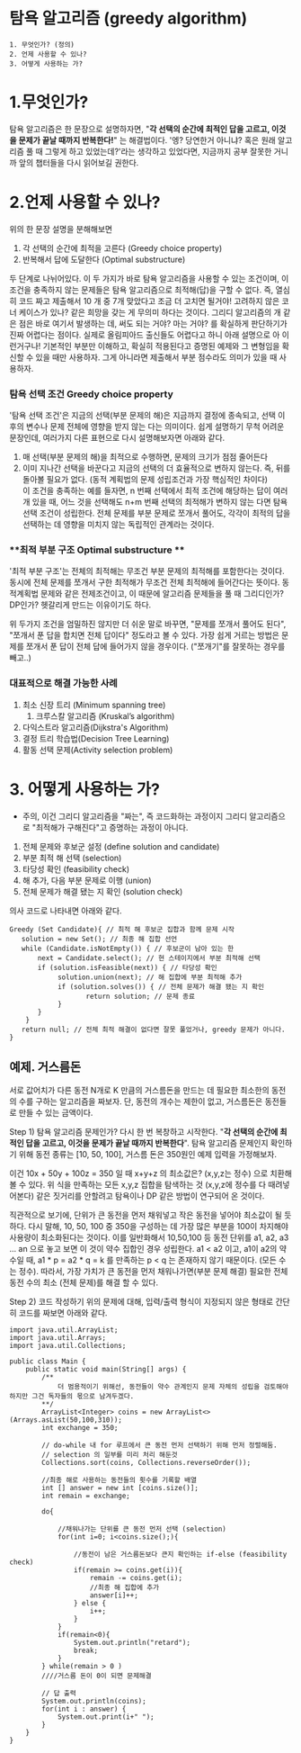 
탐욕 알고리즘 (greedy algorithm)
====
```
1. 무엇인가? (정의)
2. 언제 사용할 수 있나?
3. 어떻게 사용하는 가?
```

# 1.무엇인가?

탐욕 알고리즘은 한 문장으로 설명하자면, "**각 선택의 순간에 최적인 답을 고르고, 이것을 문제가 끝날 때까지 반복한다!**" 는 해결법이다. '엥? 당연한거 아니냐? 혹은 원래 알고리즘 풀 때 그렇게 하고 있었는데?'라는 생각하고 있었다면, 지금까지 공부 잘못한 거니까 앞의 챕터들을 다시 읽어보길 권한다. 

# 2.언제 사용할 수 있나?

위의 한 문장 설명을 분해해보면
1) 각 선택의 순간에 최적을 고른다 (Greedy choice property)
2) 반복해서 답에 도달한다 (Optimal substructure)

두 단계로 나뉘어있다.
이 두 가지가 바로 탐욕 알고리즘을 사용할 수 있는 조건이며, 이 조건을 충족하지 않는 문제들은 탐욕 알고리즘으로 최적해(답)을 구할 수 없다. 즉, 열심히 코드 짜고 제출해서 10 개 중 7개 맞았다고 조금 더 고치면 될거야! 고려하지 않은 코너 케이스가 있나? 같은 희망을 갖는 게 무의미 하다는 것이다. 그리디 알고리즘의 개 같은 점은 바로 여기서 발생하는 데, 써도 되는 거야? 마는 거야? 를 확실하게 판단하기가 진짜 어렵다는 점이다. 실제로 올림피아드 출신들도 어렵다고 하니 아래 설명으로 아 이런거구나! 기본적인 부분만 이해하고, 확실히 적용된다고 증명된 예제와 그 변형임을 확신할 수 있을 때만 사용하자. 그게 아니라면 제출해서 부분 점수라도 의미가 있을 때 사용하자.

### **탐욕 선택 조건 Greedy choice property**  
'탐욕 선택 조건'은 지금의 선택(부분 문제의 해)은 지금까지 결정에 종속되고, 선택 이 후의 변수나 문제 전체에 영향을 받지 않는 다는 의미이다. 쉽게 설명하기 무척 어려운 문장인데, 여러가지 다른 표현으로 다시 설명해보자면 아래와 같다.
1. 매 선택(부분 문제의 해)을 최적으로 수행하면, 문제의 크기가 점점 줄어든다
2. 이미 지나간 선택을 바꾼다고 지금의 선택의 더 효율적으로 변하지 않는다. 즉, 뒤를 돌아볼 필요가 없다. (동적 계획법의 문제 성립조건과 가장 핵심적인 차이다)  
이 조건을 충족하는 예를 들자면, n 번째 선택에서 최적 조건에 해당하는 답이 여러 개 있을 때, 어느 것을 선택해도 n+m 번째 선택의 최적해가 변하지 않는 다면 탐욕 선택 조건이 성립한다. 전체 문제를 부분 문제로 쪼개서 풀어도, 각각이 최적의 답을 선택하는 데 영향을 미치지 않는 독립적인 관계라는 것이다. 

### **최적 부분 구조 Optimal substructure ** 
'최적 부분 구조'는 전체의 최적해는 무조건 부분 문제의 최적해를 포함한다는 것이다. 동시에 전체 문제를 쪼개서 구한 최적해가 무조건 전체 최적해에 들어간다는 뜻이다. 동적계획법 문제와 같은 전제조건이고, 이 때문에 알고리즘 문제들을 풀 때 그리디인가? DP인가? 헷갈리게 만드는 이유이기도 하다.

위 두가지 조건을 엄밀하진 않지만 더 쉬운 말로 바꾸면, "문제를 쪼개서 풀어도 된다", "쪼개서 푼 답을 합치면 전체 답이다" 정도라고 볼 수 있다. 가장 쉽게 거르는 방법은 문제를 쪼개서 푼 답이 전체 답에 들어가지 않을 경우이다. ("쪼개기"를 잘못하는 경우를 빼고..)

### 대표적으로 해결 가능한 사례

1. 최소 신장 트리 (Minimum spanning tree)
    1. 크루스칼 알고리즘 (Kruskal’s algorithm)
2. 다익스트라 알고리즘(Dijkstra's Algorithm)
3. 결정 트리 학습법(Decision Tree Learning)
4. 활동 선택 문제(Activity selection problem)

# 3. 어떻게 사용하는 가?
* 주의, 이건 그리디 알고리즘을 "짜는", 즉 코드화하는 과정이지 그리디 알고리즘으로 "최적해가 구해진다"고 증명하는 과정이 아니다.

1. 전체 문제와 후보군 설정 (define solution and candidate)
2. 부분 최적 해 선택 (selection) 
3. 타당성 확인 (feasibility check)
4. 해 추가, 다음 부분 문제로 이행 (union)
5. 전체 문제가 해결 됐는 지 확인 (solution check)

의사 코드로 나타내면 아래와 같다.
```
Greedy (Set Candidate){ // 최적 해 후보군 집합과 함께 문제 시작
   solution = new Set(); // 최종 해 집합 선언
   while (Candidate.isNotEmpty()) { // 후보군이 남아 있는 한
	   next = Candidate.select(); // 현 스테이지에서 부분 최적해 선택
	   if (solution.isFeasible(next)) { // 타당성 확인
 			solution.union(next); // 해 집합에 부분 최적해 추가
	   		if (solution.solves()) { // 전체 문제가 해결 됐는 지 확인
                   return solution; // 문제 종료
            }
       }
    }
   return null; // 전체 최적 해결이 없다면 잘못 풀었거나, greedy 문제가 아니다.
}
```

## 예제. 거스름돈
서로 값어치가 다른 동전 N개로 K 만큼의 거스름돈을 만드는 데 필요한 최소한의 동전의 수를 구하는 알고리즘을 짜보자. 단, 동전의 개수는 제한이 없고, 거스름돈은 동전들로 만들 수 있는 금액이다.

Step 1) 탐욕 알고리즘 문제인가?
다시 한 번 복창하고 시작한다. "**각 선택의 순간에 최적인 답을 고르고, 이것을 문제가 끝날 때까지 반복한다**". 탐욕 알고리즘 문제인지 확인하기 위해 동전 종류는 [10, 50, 100], 거스름 돈은 350원인 예제 입력을 가정해보자. 

이건 10x + 50y + 100z = 350 일 때 x+y+z 의 최소값은? (x,y,z는 정수) 으로 치환해볼 수 있다.
위 식을 만족하는 모든 x,y,z 집합을 탐색하는 것 (x,y,z에 정수를 다 때려넣어본다) 같은 짓거리를 안할려고 탐욕이나 DP 같은 방법이 연구되어 온 것이다.

직관적으로 보기에, 단위가 큰 동전을 먼저 채워넣고 작은 동전을 넣어야 최소값이 될 듯하다. 다시 말해, 10, 50, 100 중 350을 구성하는 데 가장 많은 부분을 100이 차지해야 사용량이 최소화된다는 것이다. 이를 일반화해서 10,50,100 등 동전 단위를 a1, a2, a3 ... an 으로 놓고 보면 이 것이 약수 집합인 경우 성립한다. a1 < a2 이고, a1이 a2의 약수일 때, a1 * p = a2 * q = k 를 만족하는 p < q 는 존재하지 않기 때문이다. (모든 수 는 정수). 따라서, 가장 가치가 큰 동전을 먼저 채워나가면(부분 문제 해결) 필요한 전체 동전 수의 최소 (전체 문제)를 해결 할 수 있다. 

Step 2) 코드 작성하기
위의 문제에 대해, 입력/출력 형식이 지정되지 않은 형태로 간단히 코드를 짜보면 아래와 같다.

```
import java.util.ArrayList;
import java.util.Arrays;
import java.util.Collections;

public class Main {
    public static void main(String[] args) {
        /**
            더 범용적이기 위해선, 동전들이 약수 관계인지 문제 자체의 성립을 검토해야하지만 그건 독자들의 몫으로 남겨두겠다.
        **/
        ArrayList<Integer> coins = new ArrayList<>(Arrays.asList(50,100,310));
        int exchange = 350;

        // do-while 내 for 루프에서 큰 동전 먼저 선택하기 위해 먼저 정렬해둠. 
        // selection 의 일부를 미리 처리 해둔것
        Collections.sort(coins, Collections.reverseOrder());

        //최종 해로 사용하는 동전들의 횟수를 기록할 배열
        int [] answer = new int [coins.size()];
        int remain = exchange;
        
        do{

            //채워나가는 단위를 큰 동전 먼저 선택 (selection)
            for(int i=0; i<coins.size();){
                
                //동전이 남은 거스름돈보다 큰지 확인하는 if-else (feasibility check)
                if(remain >= coins.get(i)){
                    remain -= coins.get(i); 
                    //최종 해 집합에 추가
                    answer[i]++;
                } else {
                    i++;
                }
            }
            if(remain<0){
                System.out.println("retard");
                break;
            }
        } while(remain > 0 ) 
        ////거스름 돈이 0이 되면 문제해결

        // 답 출력
        System.out.println(coins);
        for(int i : answer) {
            System.out.print(i+" ");
        }
    }
}


```